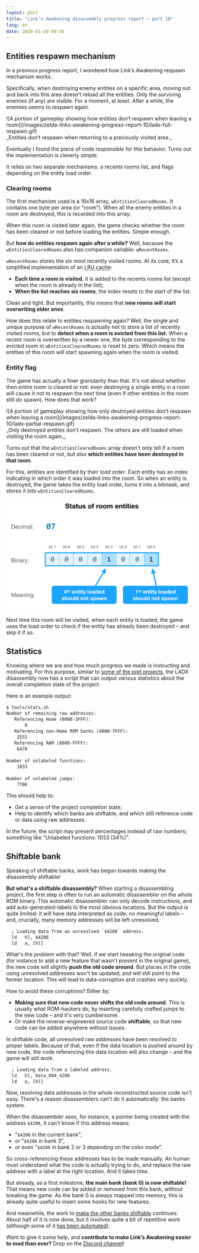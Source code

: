 ```yaml
---
layout: post
title: "Link’s Awakening disassembly progress report – part 10"
lang: en
date: 2020-01-20 08:56
---
```


## Entities respawn mechanism

In a previous progress report, I wondered how Link’s Awakening respawn mechanism works.

Specifically, when destroying enemy entities on a specific area, moving out and back into this area doesn’t reload all the entities. Only the surviving enemies (if any) are visible. For a moment, at least. After a while, the enemies seems to respawn again.

<span class="pixel-art gameboy-screen">
![A portion of gameplay showing how entities don’t respawn when leaving a room](/images/zelda-links-awakening-progress-report-10/ladx-full-respawn.gif)
</span><br>
_Entities don’t respawn when returning to a previously visited area._

Eventually I found the piece of code responsible for this behavior. Turns out the implementation is cleverly simple.

It relies on two separate mechanisms: a recents rooms list, and flags depending on the entity load order.

### Clearing rooms

The first mechanism used is a 16x16 array, `wEntitiesClearedRooms`. It contains one byte per area (or “room”). When all the enemy entities in a room are destroyed, this is recorded into this array.

When this room is visited later again, the game checks whether the room has been cleared or not before loading the entities. Simple enough.

But **how do entities respawn again after a while?** Well, because the `wEntitiesClearedRooms` also has companion variable: `wRecentRooms`.

`wRecentRooms` stores the six most recently visited rooms. At its core, it’s a simplified implementation of an <abbr title="Least-Frequently-Used cache">LRU cache</abbr>:

- **Each time a room is visited**, it is added to the recents rooms list (except when the room is already in the list);
- **When the list reaches six rooms**, the index resets to the start of the list.

Clean and tight. But importantly, this means that **new rooms will start overwriting older ones**.

How does this relate to entities respawning again? Well, the single and unique purpose of `wRecentRooms` is actually not to store a list of recently visited rooms, but to **detect when a room is evicted from this list**. When a recent room is overwritten by a newer one, the byte corresponding to the evicted room in  `wEntitiesClearedRooms` is reset to zero. Which means the entities of this room will start spawning again when the room is visited.

### Entity flag

The game has actually a finer granularity than that. It's not about whether then entire room is cleared or not: even destroying a single entity in a room will cause it not to respawn the next time (even if other entities in the room still do spawn). How does that work?

<span class="pixel-art gameboy-screen">
![A portion of gameplay showing how only destroyed entities don’t respawn when leaving a room](/images/zelda-links-awakening-progress-report-10/ladx-partial-respawn.gif)
</span><br>
_Only destroyed entities don’t respawn. The others are still loaded when visiting the room again._

Turns out that the `wEntitiesClearedRooms` array doesn't only tell if a room has been cleared or not, but also **which entities have been destroyed in that room**.

For this, entities are identified by their _load order_. Each entity has an index indicating in which order it was loaded into the room. So when an entity is destroyed, the game takes the entity load order, turns it into a bitmask, and stores it into `wEntitiesClearedRooms`.

![A diagram of how the entities load order is encoded](/images/zelda-links-awakening-progress-report-10/ladx-room-entities-diagram.png)

Next time this room will be visited, when each entity is loaded, the game uses the load order to check if the entity has already been destroyed – and skip it if so.


## Statistics

Knowing where we are and how much progress we made is instructing and motivating. For this purpose, similar to [some of the pret projects](https://github.com/pret/pokefirered/blob/master/.travis/calcrom/calcrom.pl), the LADX disassembly now has a script that can output various statistics about the overall completion state of the project.

Here is an example output:

```
$ tools/stats.sh
Number of remaining raw addresses:
   Referencing Home (0000-3FFF):
       0
   Referencing non-Home ROM banks (4000-7FFF):
    2551
   Referencing RAM (8000-FFFF):
    6478

Number of unlabeled functions:
    1033

Number of unlabeled jumps:
    7706
```

This should help to:

- Get a sense of the project completion state;
- Help to identify which banks are shiftable, and which still reference code or data using raw addresses.

In the future, the script may present percentages instead of raw numbers; something like "Unlabeled functions: 1033 (34%)".

## Shiftable bank

Speaking of shiftable banks, work has begun towards making the disassembly shiftable!

**But what's a shiftable disassembly?** When starting a disassembling project, the first step is often to run an automatic disassembler on the whole ROM binary. This automatic disassembler can only decode instructions, and add auto-generated-labels to the most obvious locations. But the output is quite limited: it will have data interpreted as code, no meaningful labels – and, crucially, many memory addresses will be left unresolved.

```m68k
  ; Loading data from an unresolved `$4206` address.
  ld   hl, $4206
  ld   a, [hl]
```

What's the problem with that? Well, if we start tweaking the original code (for instance to add a new feature that wasn't present in the original game), the new code will slightly **push the old code around**. But places in the code using unresolved addresses won't be updated, and will still point to the former location. This will lead to data-corruption and crashes very quickly.

How to avoid these corruptions? Either by:

- **Making sure that new code never shifts the old code around.** This is usually what ROM-hackers do, by inserting carefully crafted jumps to the new code – and it's very cumbersome.
- Or make the reverse-engineered source code **shiftable**, so that new code can be added anywhere without issues.

In shiftable code, all unresolved raw addresses have been resolved to proper labels. Because of that, even if the data location is pushed around by new code, the code referencing this data location will also change – and the game will still work.

```m68k
  ; Loading data from a labeled address.
  ld   hl, Data_004_4206
  ld   a, [hl]
```

Now, resolving data addresses in the whole reconstructed source code isn't easy. There's a reason disassemblers can't do it automatically: the banks system.

When the disassembler sees, for instance, a pointer being created with the address `$4206`, it can't know if this address means:

- "`$4206` in the current bank",
- or "`$4206` in bank 3",
- or even "`$4206` in bank 2 or 3 depending on the color mode".

So cross-referencing these addresses has to be made manually. An human must understand what the code is actually trying to do, and replace the raw address with a label at the right location. And it takes time.

But already, as a first milestone, **the main bank (bank 0) is now shiftable!** That means new code can be added or removed from this bank, without breaking the game. As the bank 0 is always mapped into memory, this is already quite useful to insert some hooks for new features.

And meanwhile, the work to [make the other banks shiftable](https://github.com/zladx/LADX-Disassembly/issues/151) continues. About half of it is now done, but it involves quite a bit of repetitive work (although some of it [has been automated](https://github.com/zladx/LADX-Disassembly/pull/165#issue-362650385)).

Want to give it some help, and **contribute to make Link’s Awakening easier to mod than ever?** Drop on the [Discord channel](https://discord.gg/sSHrwdB)!

